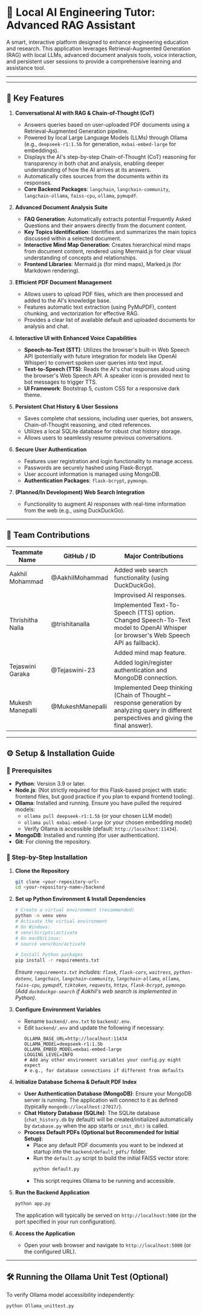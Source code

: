 # 📘 Local AI Engineering Tutor: Advanced RAG Assistant

A smart, interactive platform designed to enhance engineering education and research. This application leverages Retrieval-Augmented Generation (RAG) with local LLMs, advanced document analysis tools, voice interaction, and persistent user sessions to provide a comprehensive learning and assistance tool.

---

<!-- 🎬 **Demo Videos** (Optional: Add links to your demo videos here)
- 🧪 Product Walkthrough: [Link]
- 🛠️ Code Explanation: [Link] -->

---

## 🌟 Key Features

1.  **Conversational AI with RAG & Chain-of-Thought (CoT)**
    *   Answers queries based on user-uploaded PDF documents using a Retrieval-Augmented Generation pipeline.
    *   Powered by local Large Language Models (LLMs) through Ollama (e.g., `deepseek-r1:1.5b` for generation, `mxbai-embed-large` for embeddings).
    *   Displays the AI's step-by-step Chain-of-Thought (CoT) reasoning for transparency in both chat and analysis, enabling deeper understanding of how the AI arrives at its answers.
    *   Automatically cites sources from the documents within its responses.
    *   **Core Backend Packages**: `langchain`, `langchain-community`, `langchain-ollama`, `faiss-cpu`, `ollama`, `pymupdf`.

2.  **Advanced Document Analysis Suite**
    *   **FAQ Generation**: Automatically extracts potential Frequently Asked Questions and their answers directly from the document content.
    *   **Key Topics Identification**: Identifies and summarizes the main topics discussed within a selected document.
    *   **Interactive Mind Map Generation**: Creates hierarchical mind maps from document content, rendered using Mermaid.js for clear visual understanding of concepts and relationships.
    *   **Frontend Libraries**: Mermaid.js (for mind maps), Marked.js (for Markdown rendering).

3.  **Efficient PDF Document Management**
    *   Allows users to upload PDF files, which are then processed and added to the AI's knowledge base.
    *   Features automatic text extraction (using PyMuPDF), content chunking, and vectorization for effective RAG.
    *   Provides a clear list of available default and uploaded documents for analysis and chat.

4.  **Interactive UI with Enhanced Voice Capabilities**
    *   **Speech-to-Text (STT)**: Utilizes the browser's built-in Web Speech API (potentially with future integration for models like OpenAI Whisper) to convert spoken user queries into text input.
    *   **Text-to-Speech (TTS)**: Reads the AI's chat responses aloud using the browser's Web Speech API. A speaker icon is provided next to bot messages to trigger TTS.
    *   **UI Framework**: Bootstrap 5, custom CSS for a responsive dark theme.

5.  **Persistent Chat History & User Sessions**
    *   Saves complete chat sessions, including user queries, bot answers, Chain-of-Thought reasoning, and cited references.
    *   Utilizes a local SQLite database for robust chat history storage.
    *   Allows users to seamlessly resume previous conversations.

6.  **Secure User Authentication**
    *   Features user registration and login functionality to manage access.
    *   Passwords are securely hashed using Flask-Bcrypt.
    *   User account information is managed using MongoDB.
    *   **Authentication Packages**: `flask-bcrypt`, `pymongo`.

7.  **(Planned/In Development) Web Search Integration**
    *   Functionality to augment AI responses with real-time information from the web (e.g., using DuckDuckGo).

---

## 🤝 Team Contributions

| Teammate Name    | GitHub / ID      | Major Contributions                                                                                                             |
| ---------------- | ---------------- | ------------------------------------------------------------------------------------------------------------------------------- |
| Aakhil Mohammad  | @AakhilMohammad  | Added web search functionality (using DuckDuckGo).                                                                                |
|                  |                  | Improvised AI responses.                                                                                                        |
| Thrishitha Nalla | @trishitanalla   | Implemented Text-To-Speech (TTS) option. Changed Speech-To-Text model to OpenAI Whisper (or browser's Web Speech API as fallback). |
|                  |                  | Added mind map feature.                                                                                                         |
| Tejaswini Garaka | @Tejaswini-23    | Added login/register authentication and MongoDB connection.                                                                     |
| Mukesh Manepalli | @MukeshManepalli | Implemented Deep thinking (Chain of Thought – response generation by analyzing query in different perspectives and giving the final answer). |

---

## ⚙️ Setup & Installation Guide

### 🔧 Prerequisites

*   **Python**: Version 3.9 or later.
*   **Node.js**: (Not strictly required for this Flask-based project with static frontend files, but good practice if you plan to expand frontend tooling).
*   **Ollama**: Installed and running. Ensure you have pulled the required models:
    *   `ollama pull deepseek-r1:1.5b` (or your chosen LLM model)
    *   `ollama pull mxbai-embed-large` (or your chosen embedding model)
    *   Verify Ollama is accessible (default: `http://localhost:11434`).
*   **MongoDB**: Installed and running (for user authentication).
*   **Git**: For cloning the repository.

### 🧪 Step-by-Step Installation

1.  **Clone the Repository**
    ```bash
    git clone <your-repository-url>
    cd <your-repository-name>/backend
    ```

2.  **Set up Python Environment & Install Dependencies**
    ```bash
    # Create a virtual environment (recommended)
    python -m venv venv
    # Activate the virtual environment
    # On Windows:
    # venv\Scripts\activate
    # On macOS/Linux:
    # source venv/bin/activate

    # Install Python packages
    pip install -r requirements.txt
    ```
    *Ensure `requirements.txt` includes: `flask`, `flask-cors`, `waitress`, `python-dotenv`, `langchain`, `langchain-community`, `langchain-ollama`, `ollama`, `faiss-cpu`, `pymupdf`, `tiktoken`, `requests`, `httpx`, `flask-bcrypt`, `pymongo`. (Add `duckduckgo-search` if Aakhil's web search is implemented in Python).*

3.  **Configure Environment Variables**
    *   Rename `backend/.env.txt` to `backend/.env`.
    *   Edit `backend/.env` and update the following if necessary:
        ```env
        OLLAMA_BASE_URL=http://localhost:11434
        OLLAMA_MODEL=deepseek-r1:1.5b
        OLLAMA_EMBED_MODEL=mxbai-embed-large
        LOGGING_LEVEL=INFO
        # Add any other environment variables your config.py might expect
        # e.g., for database connections if different from defaults
        ```

4.  **Initialize Database Schema & Default PDF Index**
    *   **User Authentication Database (MongoDB)**: Ensure your MongoDB server is running. The application will connect to it as defined (typically `mongodb://localhost:27017/`).
    *   **Chat History Database (SQLite)**: The SQLite database (`chat_history.db` by default) will be created/initialized automatically by `database.py` when the app starts or `init_db()` is called.
    *   **Process Default PDFs (Optional but Recommended for Initial Setup)**:
        *   Place any default PDF documents you want to be indexed at startup into the `backend/default_pdfs/` folder.
        *   Run the `default.py` script to build the initial FAISS vector store:
            ```bash
            python default.py
            ```
        *   This script requires Ollama to be running and accessible.

5.  **Run the Backend Application**
    ```bash
    python app.py
    ```
    The application will typically be served on `http://localhost:5000` (or the port specified in your run configuration).

6.  **Access the Application**
    *   Open your web browser and navigate to `http://localhost:5000` (or the configured URL).

---

## 🛠️ Running the Ollama Unit Test (Optional)
To verify Ollama model accessibility independently:
```bash
python Ollama_unittest.py
